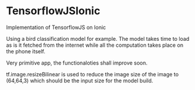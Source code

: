 # TensorflowJSIonic

Implementation of TensorflowJS on Ionic

<p> Using a bird classification model for example. 
The model takes time to load as is it fetched from
the internet while all the computation takes place
on the phone itself.
</p>

<p> Very primitive app, the functionaloties shall 
improve soon.
</p>

<p> tf.image.resizeBilinear is used to reduce the
image size of the image to (64,64,3) which should be the input size for the model build.
</p>
